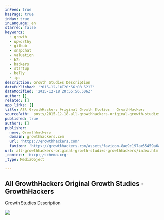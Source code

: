 ```yaml
---
inFeed: true
hasPage: true
inNav: true
inLanguage: en
starred: false
keywords:
  - growth
  - upworthy
  - github
  - snapchat
  - valuation
  - b2b
  - hackers
  - startup
  - belly
  - ipo
description: Growth Studies Description
datePublished: '2015-12-18T20:56:03.521Z'
dateModified: '2015-12-18T20:55:56.606Z'
author: []
related: []
app_links: []
title: All GrowthHackers Original Growth Studies - GrowthHackers
sourcePath: _posts/2015-12-18-all-growthhackers-original-growth-studies-growthhackers.md
published: true
authors: []
publisher:
  name: Growthhackers
  domain: growthhackers.com
  url: 'https://growthhackers.com'
  favicon: 'https://growthhackers.com/assets/favicon-8ae9c197ae35459a643e7f7ec89ffa95dc4acb383292a62557e9be3a4d1b94d6.ico'
url: all-growthhackers-original-growth-studies-growthhackers/index.html
_context: 'http://schema.org'
_type: MediaObject

---
```

<article style=""><h1>All GrowthHackers Original Growth Studies - GrowthHackers</h1><p>Growth Studies Description</p><img src="https://s3-us-west-2.amazonaws.com/the-grid-img/p/63441c49fe0abc787e9651c26289280d9099e98c.jpg" /></article>